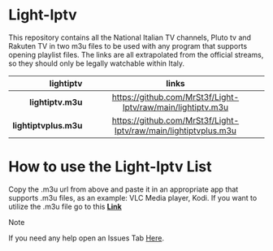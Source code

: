 # Light-Iptv

This repository contains all the National Italian TV channels, Pluto tv and Rakuten TV in two m3u files to be used with any program that supports opening playlist files. The links are all extrapolated from the official streams, so they should only be legally watchable within Italy.


|**lightiptv**          | **links**                                                        |
|----------------------:|:----------------------------------------------------------------:|
|**lightiptv.m3u**      | https://github.com/MrSt3f/Light-Iptv/raw/main/lightiptv.m3u      |
|**lightiptvplus.m3u**  | https://github.com/MrSt3f/Light-Iptv/raw/main/lightiptvplus.m3u  |

# How to use the Light-Iptv List

Copy the .m3u url from above and paste it in an appropriate app that supports .m3u files, as an example: VLC Media player, Kodi.
If you want to utilize the .m3u file go to this **[Link](https://github.com/MrSt3f/Light-Iptv/releases/tag/iptv)**

> [!NOTE]
> If you need any help open an Issues Tab [Here](https://github.com/MrSt3f/Light-Iptv/issues).
